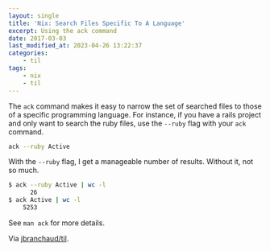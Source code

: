 ```yaml
---
layout: single
title: 'Nix: Search Files Specific To A Language'
excerpt: Using the ack command
date: 2017-03-03
last_modified_at: 2023-04-26 13:22:37
categories:
    - til
tags:
    - nix
    - til
---
```


The `ack` command makes it easy to narrow the set of searched files to those
of a specific programming language. For instance, if you have a rails
project and only want to search the ruby files, use the `--ruby` flag with
your `ack` command.

```bash
ack --ruby Active
```

With the `--ruby` flag, I get a manageable number of results. Without it,
not so much.

```bash
$ ack --ruby Active | wc -l
      26
$ ack Active | wc -l
    5253
```

See `man ack` for more details.

Via [jbranchaud/til](https://github.com/jbranchaud/til).
